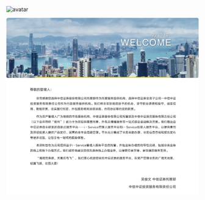 ![avatar](/img/welcome.png)

<img v-if="localStorage.getItem('isPC')=='true'" src="./img/welcome.png">
<img v-else src="./img/welcome.jpg">

<script>
    console.log(999)
</script>
